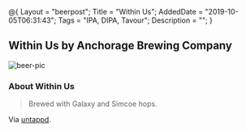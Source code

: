 @{
 Layout = "beerpost";
 Title = "Within Us";
 AddedDate = "2019-10-05T06:31:43";
 Tags = "IPA, DIPA, Tavour";
 Description = "";
 }
 

## Within Us by Anchorage Brewing Company

![beer-pic]

### About Within Us

> Brewed with Galaxy and Simcoe hops.

Via [untappd][untappd-url].

[untappd-url]: <https://untappd.com//b/anchorage-brewing-company-within-us/2579729>
[beer-pic]: https://jasonpowley.com/assets/img/2019-10-05-within-us.jpeg "Within Us by Anchorage Brewing Company"
